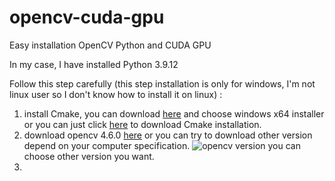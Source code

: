 # opencv-cuda-gpu
Easy installation OpenCV Python and CUDA GPU

In my case, I have installed Python 3.9.12

Follow this step carefully (this step installation is only for windows, I'm not linux user so I don't know how to install it on linux) :
1. install Cmake, you can download [here](https://cmake.org/download/) and choose windows x64 installer or you can just click [here](https://github.com/Kitware/CMake/releases/download/v3.26.3/cmake-3.26.3-windows-x86_64.msi) to download Cmake installation.
2. download opencv 4.6.0 [here](https://github.com/opencv/opencv.git) or you can try to download other version depend on your computer specification.
![opencv version](https://github.com/amnaduny/opencv-cuda-gpu/assets/117987126/d2021d3e-c49b-4b9d-ab62-802b508b499b)
you can choose other version you want.
4. 
